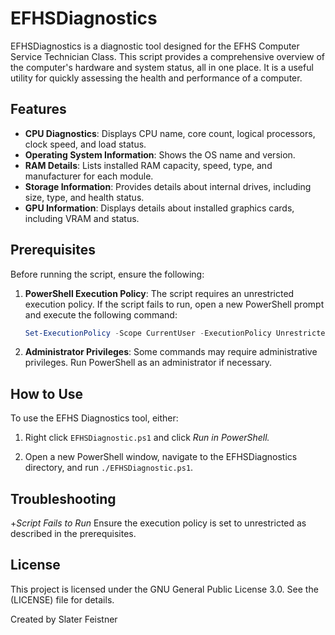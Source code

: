 # EFHSDiagnostics

EFHSDiagnostics is a diagnostic tool designed for the EFHS Computer Service Technician Class. This script provides a comprehensive overview of the computer's hardware and system status, all in one place. It is a useful utility for quickly assessing the health and performance of a computer.

## Features

- **CPU Diagnostics**: Displays CPU name, core count, logical processors, clock speed, and load status.
- **Operating System Information**: Shows the OS name and version.
- **RAM Details**: Lists installed RAM capacity, speed, type, and manufacturer for each module.
- **Storage Information**: Provides details about internal drives, including size, type, and health status.
- **GPU Information**: Displays details about installed graphics cards, including VRAM and status.

## Prerequisites

Before running the script, ensure the following:

1. **PowerShell Execution Policy**: The script requires an unrestricted execution policy. If the script fails to run, open a new PowerShell prompt and execute the following command:
   ```powershell
   Set-ExecutionPolicy -Scope CurrentUser -ExecutionPolicy Unrestricted -Force
   ```
2. **Administrator Privileges**: Some commands may require administrative privileges. Run PowerShell as an administrator if necessary.

## How to Use
To use the EFHS Diagnostics tool, either:
1. Right click `EFHSDiagnostic.ps1` and click *Run in PowerShell.*

2. Open a new PowerShell window, navigate to the EFHSDiagnostics directory, and run `./EFHSDiagnostic.ps1`.

## Troubleshooting
+*Script Fails to Run* Ensure the execution policy is set to unrestricted as described in the prerequisites.

## License
This project is licensed under the GNU General Public License 3.0. See the (LICENSE) file for details.

Created by Slater Feistner